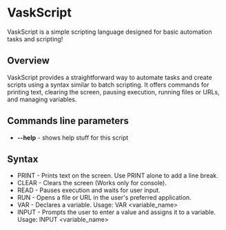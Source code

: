 # VaskScript

VaskScript is a simple scripting language designed for basic automation tasks and scripting!

## Overview

VaskScript provides a straightforward way to automate tasks and create scripts using a syntax similar to batch scripting. It offers commands for printing text, clearing the screen, pausing execution, running files or URLs, and managing variables.

## Commands line parameters
- **--help** - shows help stuff for this script

## Syntax
- PRINT - Prints text on the screen. Use PRINT alone to add a line break.
- CLEAR - Clears the screen (Works only for console).
- READ - Pauses execution and waits for user input.
- RUN - Opens a file or URL in the user's preferred application.
- VAR - Declares a variable. Usage: VAR <variable_name> <value>
- INPUT - Prompts the user to enter a value and assigns it to a variable. Usage: INPUT <variable_name>
